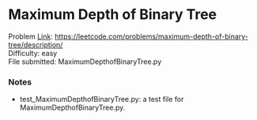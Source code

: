 # Maximum Depth of Binary Tree
Problem [Link](https://leetcode.com/problems/maximum-depth-of-binary-tree/description/): https://leetcode.com/problems/maximum-depth-of-binary-tree/description/  
Difficulty: easy  
File submitted: MaximumDepthofBinaryTree.py

### Notes
- test_MaximumDepthofBinaryTree.py: a test file for MaximumDepthofBinaryTree.py.